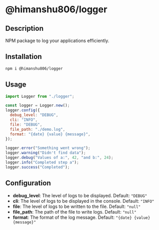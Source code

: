 # @himanshu806/logger

## Description

NPM package to log your applications efficiently.

## Installation

```bash
npm i @himanshu806/logger
```

## Usage

```javascript
import Logger from "./logger";

const logger = Logger.new();
logger.config({
  debug_level: "DEBUG",
  cli: "INFO",
  file: "DEBUG",
  file_path: "./demo.log",
  format: "{date} {value} {message}",
});

logger.error("Something went wrong");
logger.warning("Didn't find data");
logger.debug("Values of a:", 42, "and b:", 24);
logger.info("Completed step a");
logger.success("Completed");
```

## Configuration

- **debug_level**: The level of logs to be displayed. Default: `"DEBUG"`
- **cli**: The level of logs to be displayed in the console. Default: `"INFO"`
- **file**: The level of logs to be written to the file. Default: `"null"`
- **file_path**: The path of the file to write logs. Default: `"null"`
- **format**: The format of the log message. Default: `"{date} {value} {message}"`
